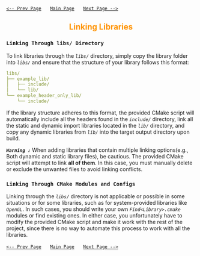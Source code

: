 [`<-- Prev Page`](configuration.md)&nbsp;&nbsp;&nbsp;&nbsp;&nbsp;
[`Main Page`](readme.md)&nbsp;&nbsp;&nbsp;&nbsp;&nbsp;
[`Next Page -->`](readme.md)
<h2 style="text-align: center; color: #ff9400;">Linking Libraries</h2>

### **`Linking Through libs/ Directory`**
To link libraries through the *`libs/`* directory, simply copy the library folder into *`libs/`* and ensure that the structure of your library follows this format:
```yaml
libs/
├── example_lib/
│   ├── include/
│   └── lib/
└── example_header_only_lib/
    └── include/
```
If the library structure adheres to this format, the provided CMake script will automatically include all the headers found in the *`include/`* directory, link all the static and dynamic import libraries located in the *`lib/`* directory, and copy any dynamic libraries from *`lib/`* into the target output directory upon build.

***`Warning :`*** When adding libraries that contain multiple linking options(e.g., Both dynamic and static library files), be cautious. The provided CMake script will attempt to link **all of them**. In this case, you must manually delete or exclude the unwanted files to avoid linking conflicts.
### **`Linking Through CMake Modules and Configs`**
Linking through the *`libs/`* directory is not applicable or possible in some situations or for some libraries, such as for system-provided libraries like *`OpenGL`*. In such cases, you should write your own *`Find<Library>.cmake`* modules or find existing ones. In either case, you unfortunately have to modify the provided CMake script and make it work with the rest of the project, since there is no way to automate this process to work with all the libraries.

[`<-- Prev Page`](configuration.md)&nbsp;&nbsp;&nbsp;&nbsp;&nbsp;
[`Main Page`](readme.md)&nbsp;&nbsp;&nbsp;&nbsp;&nbsp;
[`Next Page -->`](readme.md)
